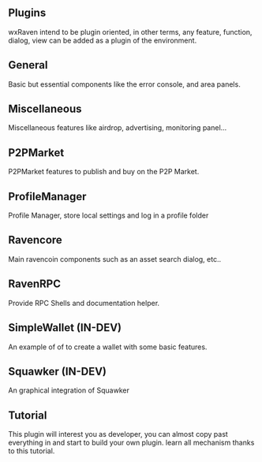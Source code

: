 Plugins
-----

wxRaven intend to be plugin oriented, in other terms, any feature, function, dialog, view can be added as a plugin 
of the environment.




General
---------
Basic but essential components like the error console, and area panels.


Miscellaneous
---------
Miscellaneous features like airdrop, advertising, monitoring panel...

P2PMarket
---------
P2PMarket features to publish and buy on the P2P Market.

ProfileManager
---------
Profile Manager, store local settings and log in a profile folder

Ravencore
---------
Main ravencoin components such as an asset search dialog, etc..


RavenRPC 
---------
Provide RPC Shells and documentation helper.


SimpleWallet (IN-DEV)
---------
An example of of to create a wallet with some basic features.


Squawker (IN-DEV)
---------
An graphical integration of Squawker


Tutorial
---------

This plugin will interest you as developer, you can almost copy past everything in and start to build your own plugin.
learn all mechanism thanks to this tutorial.
